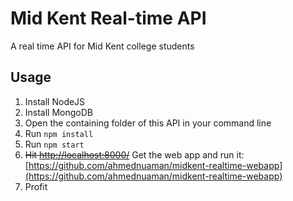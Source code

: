 # Mid Kent Real-time API

A real time API for Mid Kent college students

## Usage
1. Install NodeJS
2. Install MongoDB
3. Open the containing folder of this API in your command line
4. Run `npm install`
5. Run `npm start`
6. ~~Hit [http://localhost:8000/](http://localhost:8000/)~~ Get the web app and run it: [https://github.com/ahmednuaman/midkent-realtime-webapp](https://github.com/ahmednuaman/midkent-realtime-webapp)
7. Profit